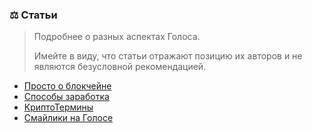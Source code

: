### ⚖️ Статьи

> Подробнее о разных аспектах Голоса.  
>   
> Имейте в виду, что статьи отражают позицию их авторов и не являются безусловной рекомендацией.

* [Просто о блокчейне](/1-introduction/prosto-o-blokcheine.md)
* [Способы заработка](/1-introduction/zarabotok.md)
* [КриптоТермины](/1-introduction/kriptotermini.md)
* [Смайлики на Голосе](/1-introduction/smailiki-na-golose.md)





